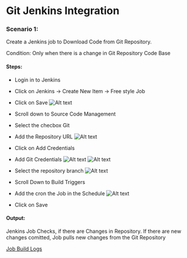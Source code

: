 # Git Jenkins Integration
### Scenario 1:
Create a Jenkins job to Download Code from Git Repository.

Condition: Only when there is a change in Git Repository Code Base

#### Steps:

* Login in to Jenkins
* Click on Jenkins -> Create New Item -> Free style Job 
* Click on Save
![Alt text](https://github.com/starlord-dixon/Jenkins-Pipeline-Plugin-Tutorial/blob/master/images/Scenario%20101%20-%20Git/Create%20Job.png "Create Job")

* Scroll down to Source Code Management
* Select the checbox Git


* Add the Repository URL
![Alt text](https://github.com/starlord-dixon/Jenkins-Pipeline-Plugin-Tutorial/blob/master/images/Scenario%20101%20-%20Git/Add%20Repositoy%20URL.png "Create Job")
* Click on Add Credentials
* Add Git Credentials
![Alt text](https://github.com/starlord-dixon/Jenkins-Pipeline-Plugin-Tutorial/blob/master/images/Scenario%20101%20-%20Git/Add%20Git%20Credentials%20To%20Jenkins.png "Create Job")
![Alt text](https://github.com/starlord-dixon/Jenkins-Pipeline-Plugin-Tutorial/blob/master/images/Scenario%20101%20-%20Git/Add%20Git%20Credentials%20To%20Jenkins%20Job.png "Create Job")

* Select the repository branch
![Alt text](https://github.com/starlord-dixon/Jenkins-Pipeline-Plugin-Tutorial/blob/master/images/Scenario%20101%20-%20Git/Select%20Git%20Branch.png "Create Job")

* Scroll Down to Build Triggers
* Add the cron the Job in the Schedule
![Alt text](https://github.com/starlord-dixon/Jenkins-Pipeline-Plugin-Tutorial/blob/master/images/Scenario%20101%20-%20Git/Schedule%20the%20Polling.png "Create Job")

* Click on  Save


#### Output:

Jenkins Job Checks, if there are Changes in Repository.
If there are new changes comitted, Job pulls new changes from the Git Repository


[Job Build Logs](https://github.com/starlord-dixon/Jenkins-Git-Plugin-Tutorial/tree/master/Scenario%20101%20-%20Git/download-repo-git/builds)
